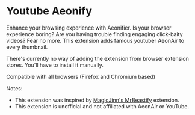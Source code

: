 # Youtube Aeonify

Enhance your browsing experience with Aeonifier. Is your browser experience boring? Are you having trouble finding engaging click-baity videos? Fear no more. This extension adds famous youtuber AeonAir to every thumbnail.

There's currently no way of adding the extension from browser extension stores. You'll have to install it manually. 

Compatible with all browsers (Firefox and Chromium based)

Notes:
* This extension was inspired by [MagicJinn's MrBeastify](https://github.com/MagicJinn/MrBeastify-Youtube) extension.
* This extension is unofficial and not affiliated with AeonAir or YouTube.
